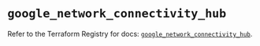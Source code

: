 # `google_network_connectivity_hub`

Refer to the Terraform Registry for docs: [`google_network_connectivity_hub`](https://registry.terraform.io/providers/hashicorp/google/6.29.0/docs/resources/network_connectivity_hub).
